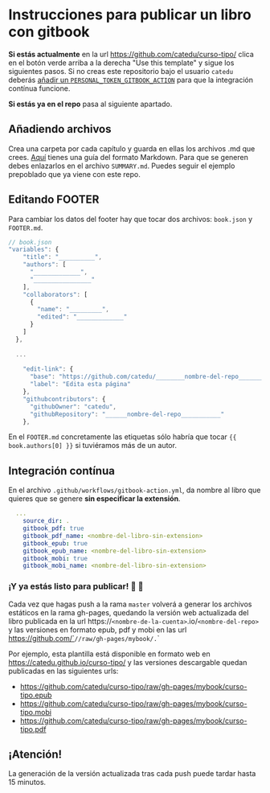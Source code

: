 # Instrucciones para publicar un libro con gitbook

**Si estás actualmente** en la url https://github.com/catedu/curso-tipo/ clica en el botón verde arriba a la derecha "Use this template" y sigue los siguientes pasos. Si no creas este repositorio bajo el usuario `catedu` deberás [añadir un `PERSONAL_TOKEN_GITBOOK_ACTION`](https://docs.github.com/en/actions/reference/encrypted-secrets) para que la integración contínua funcione.

**Si estás ya en el repo** pasa al siguiente apartado.

## Añadiendo archivos

Crea una carpeta por cada capítulo y guarda en ellas los archivos .md que crees. [Aquí](https://markdown.es/sintaxis-markdown/) tienes una guía del formato Markdown. Para que se generen debes enlazarlos en el archivo `SUMMARY.md`. Puedes seguir el ejemplo prepoblado que ya viene con este repo.

## Editando FOOTER

Para cambiar los datos del footer hay que tocar dos archivos: `book.json` y `FOOTER.md`.

```js
// book.json
"variables": {
    "title": "__________",
    "authors": [
      "_____________",
      "________________"
    ],
    "collaborators": [
      {
        "name": "_________",
        "edited": "_____________"
      }
    ]
  },
  
  ...
  
    "edit-link": {
      "base": "https://github.com/catedu/________nombre-del-repo____________/edit/master",
      "label": "Edita esta página"
    },
    "githubcontributors": {
      "githubOwner": "catedu",
      "githubRepository": "______nombre-del-repo___________"
    },
```

En el `FOOTER.md` concretamente las etiquetas sólo habría que tocar `{{ book.authors[0] }}` si tuviéramos más de un autor.

## Integración contínua

En el archivo `.github/workflows/gitbook-action.yml`, da nombre al libro que quieres que se genere **sin especificar la extensión**.

```yml
  ...
    source_dir: .
    gitbook_pdf: true
    gitbook_pdf_name: <nombre-del-libro-sin-extension>
    gitbook_epub: true
    gitbook_epub_name: <nombre-del-libro-sin-extension>
    gitbook_mobi: true
    gitbook_mobi_name: <nombre-del-libro-sin-extension>
```

### ¡Y ya estás listo para publicar! 📣 📡

Cada vez que hagas push a la rama `master` volverá a generar los archivos estáticos en la rama gh-pages, quedando la versión web actualizada del libro publicada en la url https://`<nombre-de-la-cuenta>`.io/`<nombre-del-repo>` y las versiones en formato epub, pdf y mobi en las url https://github.com/`<nombre-de-la-cuenta>`/`<nombre-del-repo>`/raw/gh-pages/mybook/`<nombre-del-libro-sin-extension>`.`<formato>`
    
Por ejemplo, esta plantilla está disponible en formato web en https://catedu.github.io/curso-tipo/ y las versiones descargable quedan publicadas en las siguientes urls:
* https://github.com/catedu/curso-tipo/raw/gh-pages/mybook/curso-tipo.epub
* https://github.com/catedu/curso-tipo/raw/gh-pages/mybook/curso-tipo.mobi
* https://github.com/catedu/curso-tipo/raw/gh-pages/mybook/curso-tipo.pdf

## ¡Atención!

La generación de la versión actualizada tras cada push puede tardar hasta 15 minutos.
